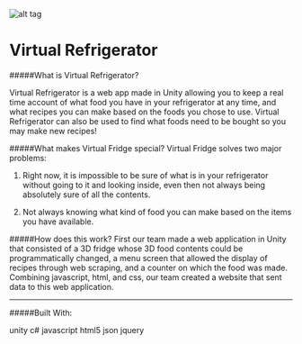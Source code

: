 ![alt tag](http://challengepost-s3-challengepost.netdna-ssl.com/photos/production/software_photos/000/287/135/datas/gallery.jpg)

# Virtual Refrigerator
#####What is Virtual Refrigerator?

Virtual Refrigerator is a web app made in Unity allowing you to keep a real time account of what food you have in your refrigerator at any time, and what recipes you can make based on the foods you chose to use. Virtual Refrigerator can also be used to find what foods need to be bought so you may make new recipes!

#####What makes Virtual Fridge special?
Virtual Fridge solves two major problems:

1) Right now, it is impossible to be sure of what is in your refrigerator without going to it and looking inside, even then not always being absolutely sure of all the contents.

2) Not always knowing what kind of food you can make based on the items you have available.

#####How does this work?
First our team made a web application in Unity that consisted of a 3D fridge whose 3D food contents could be programmatically changed, a menu screen that allowed the display of recipes through web scraping, and a counter on which the food was made. Combining javascript, html, and css, our team created a website that sent data to this web application.

***

#####Built With:

unity c# javascript html5 json jquery
